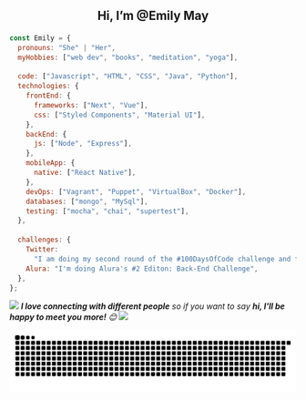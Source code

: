 <h2  align="center">
Hi, I’m @Emily May 
</h2>

```javascript
const Emily = {
  pronouns: "She" | "Her",
  myHobbies: ["web dev", "books", "meditation", "yoga"],

  code: ["Javascript", "HTML", "CSS", "Java", "Python"],
  technologies: {
    frontEnd: {
      frameworks: ["Next", "Vue"],
      css: ["Styled Components", "Material UI"],
    },
    backEnd: {
      js: ["Node", "Express"],
    },
    mobileApp: {
      native: ["React Native"],
    },
    devOps: ["Vagrant", "Puppet", "VirtualBox", "Docker"],
    databases: ["mongo", "MySql"],
    testing: ["mocha", "chai", "supertest"],
  },

  challenges: {
    Twitter:
      "I am doing my second round of the #100DaysOfCode challenge and focused in learning Java",
    Alura: "I'm doing Alura's #2 Editon: Back-End Challenge",
  },
};
```

<img src="https://media.giphy.com/media/LnQjpWaON8nhr21vNW/giphy.gif" width="60"> <em><b>I love connecting with different people</b> so if you want to say <b>hi, I'll be happy to meet you more!</b> 😊</em>
<a href = "mailto:may.emilying@gmail.com"><img src="https://img.shields.io/badge/-Gmail-%23333?style=flat-square&logo=gmail&logoColor=white&color=red" target="_blank"></a>

![snake svg](https://github.com/EmilyMaying/EmilyMaying/blob/output/github-contribution-grid-snake.svg)
